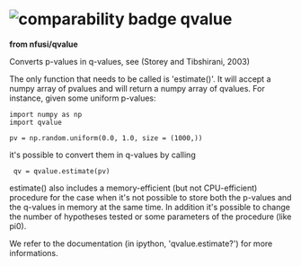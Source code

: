 ![comparability badge](https://img.shields.io/badge/Python-Python3-brightgreen)
qvalue
======
**from nfusi/qvalue**

Converts p-values in q-values, see (Storey and Tibshirani, 2003)

The only function that needs to be called is 'estimate()'. 
It will accept a numpy array of pvalues and will return a numpy array of qvalues.
For instance, given some uniform p-values:

    import numpy as np 
    import qvalue

    pv = np.random.uniform(0.0, 1.0, size = (1000,))

it's possible to convert them in q-values by calling

     qv = qvalue.estimate(pv)

estimate() also includes a memory-efficient (but not CPU-efficient) procedure for the case
when it's not possible to store both the p-values and the q-values in memory at the same time.
In addition it's possible to change the number of hypotheses tested or some parameters of the
procedure (like pi0).

We refer to the documentation (in ipython, 'qvalue.estimate?') for more informations.
